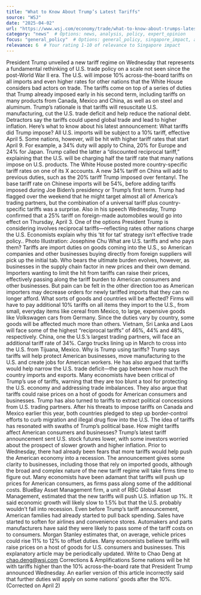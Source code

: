```yaml
---
title: "What to Know About Trump’s Latest Tariffs"
source: "WSJ"
date: "2025-04-02" 
url: "https://www.wsj.com/economy/trade/what-to-know-about-trumps-latest-tariff-policy-moves-8d9f8b37"
category: "news"  # Options: news, analysis, policy, expert_opinion
focus: "general_policy"  # Options: general_policy, singapore_impact, asia_impact, global_economy
relevance: 6  # Your rating 1-10 of relevance to Singapore impact
---
```

President Trump unveiled a new tariff regime on Wednesday that represents a fundamental rethinking of U.S. trade policy on a scale not seen since the post-World War II era.
The U.S. will impose 10% across-the-board tariffs on all imports and even higher rates for other nations that the White House considers bad actors on trade. The tariffs come on top of a series of duties that Trump already imposed early in his second term, including tariffs on many products from Canada, Mexico and China, as well as on steel and aluminum. 
Trump’s rationale is that tariffs will resuscitate U.S. manufacturing, cut the U.S. trade deficit and help reduce the national debt. Detractors say the tariffs could upend global trade and lead to higher inflation. Here’s what to know about his latest announcement:
What tariffs did Trump impose?
All U.S. imports will be subject to a 10% tariff, effective April 5. Some nations, however, will be hit with higher tariff rates that start April 9. For example, a 34% duty will apply to China, 20% for Europe and 24% for Japan.
Trump called the latter a “discounted reciprocal tariff,” explaining that the U.S. will be charging half the tariff rate that many nations impose on U.S. products.
The White House posted more country-specific tariff rates on one of its X accounts.
A new 34% tariff on China will add to previous duties, such as the 20% tariff Trump imposed over fentanyl. The base tariff rate on Chinese imports will be 54%, before adding tariffs imposed during Joe Biden’s presidency or Trump’s first term.
Trump had flagged over the weekend that he might target almost all of America’s trading partners, but the combination of a universal tariff plus country-specific tariffs was a surprise.
Also in his speech Wednesday, Trump confirmed that a 25% tariff on foreign-made automobiles would go into effect on Thursday, April 3. 
One of the options President Trump is considering involve​s reciprocal tariffs—reflecting rates other nations charge the U.S. Economists explain why this ‘tit for tat’ strategy isn’t effective trade policy.. Photo Illustration: Josephine Chu
What are U.S. tariffs and who pays them?
Tariffs are import duties on goods coming into the U.S., so American companies and other businesses buying directly from foreign suppliers will pick up the initial tab. Who bears the ultimate burden evolves, however, as businesses in the supply chain factor in new prices and their own demand.
Importers wanting to limit the hit from tariffs can raise their prices, effectively passing along the tariff burden to American consumers and other businesses. But pain can be felt in the other direction too as American importers may decrease orders for newly tariffed imports that they can no longer afford.
What sorts of goods and countries will be affected?
Firms will have to pay additional 10% tariffs on all items they import to the U.S., from small, everyday items like cereal from Mexico, to large, expensive goods like Volkswagen cars from Germany.
Since the duties vary by country, some goods will be affected much more than others.
Vietnam, Sri Lanka and Laos will face some of the highest “reciprocal tariffs” of 46%, 44% and 48%, respectively. China, one the U.S.’s largest trading partners, will face an additional tariff rate of 34%.
Cargo trucks lining up in March to cross into the U.S. from Tijuana, Mexico.
Why is Trump using tariffs?
Trump says tariffs will help protect American businesses, move manufacturing to the U.S. and create jobs for American workers. He has also argued that tariffs would help narrow the U.S. trade deficit—the gap between how much the country imports and exports.
Many economists have been critical of Trump’s use of tariffs, warning that they are too blunt a tool for protecting the U.S. economy and addressing trade imbalances. They also argue that tariffs could raise prices on a host of goods for American consumers and businesses.
Trump has also turned to tariffs to extract political concessions from U.S. trading partners. After his threats to impose tariffs on Canada and Mexico earlier this year, both countries pledged to step up border-control efforts to curb migration and illegal drug flow into the U.S.  The idea of tariffs has resonated with swaths of Trump’s political base.
 How might tariffs affect American consumers and businesses?
Trump’s latest tariff announcement sent U.S. stock futures lower, with some investors worried about the prospect of slower growth and higher inflation. Prior to Wednesday, there had already been fears that more tariffs would help push the American economy into a recession.
The announcement gives some clarity to businesses, including those that rely on imported goods, although the broad and complex nature of the new tariff regime will take firms time to figure out.
Many economists have been adamant that tariffs will push up prices for American consumers, as firms pass along some of the additional costs. BlueBay Asset Management firm, a unit of RBC Global Asset Management, estimated that the new tariffs will push U.S. inflation up 1%. It said economic growth will likely slow to 1.5% but that the U.S. probably wouldn’t fall into recession.
Even before Trump’s tariff announcement, American families had already started to pull back spending. Sales have started to soften for airlines and convenience stores. 
Automakers and parts manufacturers have said they were likely to pass some of the tariff costs on to consumers. Morgan Stanley estimates that, on average, vehicle prices could rise 11% to 12% to offset duties.
Many economists believe tariffs will raise prices on a host of goods for U.S. consumers and businesses.
This explanatory article may be periodically updated.
Write to Chao Deng at chao.deng@wsj.com
Corrections & Amplifications
Some nations will be hit with tariffs higher than the 10% across-the-board rate that President Trump announced Wednesday. An earlier version of this article incorrectly said that further duties will apply on some nations’ goods after the 10%. (Corrected on April 2)